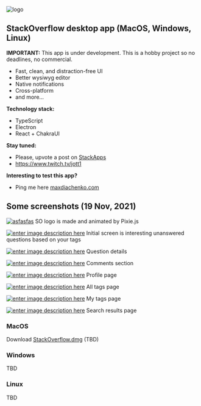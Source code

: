 ![logo](http://www.freelogovectors.net/wp-content/uploads/2013/06/stackoverflow_logo.jpg)

## StackOverflow desktop app (MacOS, Windows, Linux)

**IMPORTANT:** This app is under development. This is a hobby project so no deadlines, no commercial.


- Fast, clean, and distraction-free UI
- Better wysiwyg editor
- Native notifications
- Cross-platform
- and more...

**Technology stack:**
- TypeScript
- Electron
- React + ChakraUI

**Stay tuned:**
- Please, upvote a post on [StackApps](stackapps.com/posts/9223)
- https://www.twitch.tv/jott1

**Interesting to test this app?**
- Ping me here [maxdiachenko.com](maxdiachenko.com)

## Some screenshots (19 Nov, 2021)

[![asfasfas][1]][1]
SO logo is made and animated by Pixie.js

[![enter image description here][2]][2]
Initial screen is interesting unanswered questions based on your tags

[![enter image description here][3]][3]
Question details

[![enter image description here][4]][4]
Comments section

[![enter image description here][5]][5]
Profile page

[![enter image description here][6]][6]
All tags page

[![enter image description here][7]][7]
My tags page

[![enter image description here][8]][8]
Search results page


[1]: https://i.stack.imgur.com/UtuUY.jpg
[2]: https://i.stack.imgur.com/ohC4h.jpg
[3]: https://i.stack.imgur.com/yhTyd.jpg
[4]: https://i.stack.imgur.com/dyLoV.jpg
[5]: https://i.stack.imgur.com/unYJh.jpg
[6]: https://i.stack.imgur.com/pfxJA.jpg
[7]: https://i.stack.imgur.com/Ff6Bv.jpg
[8]: https://i.stack.imgur.com/mHY5A.jpg

### MacOS
Download [StackOverflow.dmg]() (TBD)

### Windows
TBD

### Linux
TBD
